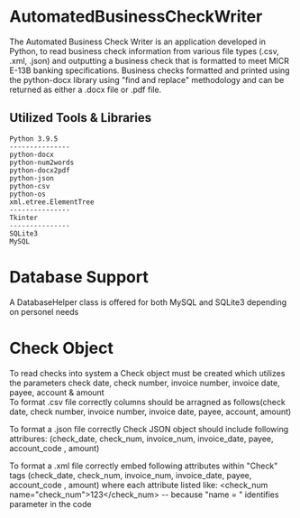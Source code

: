 # AutomatedBusinessCheckWriter
The Automated Business Check Writer is an application developed in Python, to read business check information from various file types (.csv, .xml, .json) and 
outputting a business check that is formatted to meet MICR E-13B banking specifications. Business checks formatted and printed using the python-docx library using "find and replace" methodology and can be returned as either a .docx file or .pdf file.

## Utilized Tools & Libraries 
    Python 3.9.5
    ---------------
    python-docx     
    python-num2words
    python-docx2pdf
    python-json
    python-csv
    python-os
    xml.etree.ElementTree
    ---------------
    Tkinter 
    ---------------
    SQLite3 
    MySQL
    
# Database Support 
A DatabaseHelper class is offered for both MySQL and SQLite3 depending on personel needs

# Check Object 
To read checks into system a Check object must be created which utilizes the parameters check date, check number, invoice number, invoice date, payee, account & amount     
To format .csv file correctly columns should be arragned as follows(check date, check number, invoice number, invoice date, payee, account, amount)     

To format a .json file correctly Check JSON object should include following attribures: (check_date, check_num, invoice_num, invoice_date, payee, account_code , amount)

To format a .xml file correctly embed following attributes within "Check" tags (check_date, check_num, invoice_num, invoice_date, payee, account_code , amount) where each attribute listed like: <check_num name="check_num">123</check_num> -- because "name = " identifies parameter in the code


